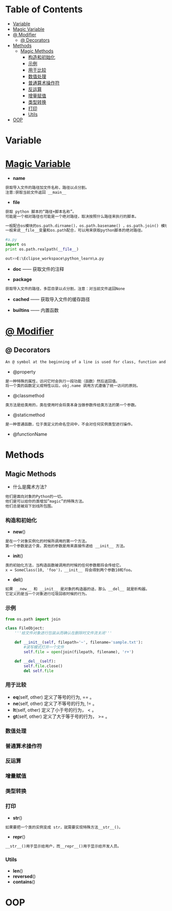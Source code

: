 Table of Contents
=================

   * [Variable](#variable)
   * [<a href="magic-variable.md">Magic Variable</a>](#magic-variable)
   * [<a href="https://www.python.org/dev/peps/pep-0318/" rel="nofollow">@ Modifier</a>](#-modifier)
      * [@ Decorators](#-decorators)
   * [Methods](#methods)
      * [Magic Methods](#magic-methods)
         * [构造和初始化](#构造和初始化)
         * [示例](#示例)
         * [用于比较](#用于比较)
         * [数值处理](#数值处理)
         * [普通算术操作符](#普通算术操作符)
         * [反运算](#反运算)
         * [增量赋值](#增量赋值)
         * [类型转换](#类型转换)
         * [打印](#打印)
         * [Utils](#utils)
   * [OOP](#oop)

# Variable
# [Magic Variable](magic-variable.md)
* __name__
```md
获取导入文件的路径加文件名称，路径以点分割。
注意:获取当前文件返回 __main__ 
```
* __file__
```md
获取 python 脚本的“路径+脚本名称”。
可能是一个相对路径也可能是一个绝对路径，取决按照什么路径来执行的脚本。

一般配合os模块的os.path.dirname()，os.path.basename() ，os.path.join() 模块函数来使用
一般来说__file__变量和os.path配合，可以用来获取python脚本的绝对路径。
```
```python
#a.py
import os
print os.path.realpath(__file__)

out>>E:\Eclipse_workspace\python_learn\a.py
```
* __doc__ —— 获取文件的注释

* __package__ 
```md
获取导入文件的路径，多层目录以点分割，注意：对当前文件返回None
```
* __cached__ —— 获取导入文件的缓存路径

* __builtins__ —— 内置函数

# [@ Modifier](https://www.python.org/dev/peps/pep-0318/)
## @ Decorators
```md
An @ symbol at the beginning of a line is used for class, function and method decorators.
```
* @property
```md
是一种特殊的属性，访问它时会执行一段功能（函数）然后返回值。
将一个类的函数定义成特性以后，obj.name 调用方式遵循了统一访问的原则。
```
* @classmethod
```md
类方法是给类用的，类在使用时会将类本身当做参数传给类方法的第一个参数。
```
* @staticmethod
```md
是一种普通函数，位于类定义的命名空间中，不会对任何实例类型进行操作。
```
* @functionName

# Methods
## Magic Methods
* 什么是魔术方法?
```md
他们是面向对象的Python的一切。
他们是可以给你的类增加”magic”的特殊方法。
他们总是被双下划线所包围。
```
### 构造和初始化
* __new__()
```md
是在一个对象实例化的时候所调用的第一个方法。
第一个参数是这个类，其他的参数是用来直接传递给 __init__ 方法。
```
* __init__()
```md
类的初始化方法，当构造函数被调用的时候的任何参数都将会传给它。
x = SomeClass(10, 'foo')，__init__ 将会得到两个参数10和foo。
```
* __del__()
```md
如果 __new__ 和 __init__ 是对象的构造器的话，那么 __del__ 就是析构器。
它定义的是当一个对象进行垃圾回收时候的行为。
```
### 示例
```python
from os.path import join

class FileObject:
    '''给文件对象进行包装从而确认在删除时文件流关闭'''

    def __init__(self, filepath='~', filename='sample.txt'):
        #读写模式打开一个文件
        self.file = open(join(filepath, filename), 'r+')

    def __del__(self):
        self.file.close()
        del self.file
```

### 用于比较
* __eq__(self, other) 定义了等号的行为, == 。
* __ne__(self, other) 定义了不等号的行为, != 。
* __lt__(self, other) 定义了小于号的行为， < 。
* __gt__(self, other) 定义了大于等于号的行为， >= 。

### 数值处理

### 普通算术操作符

### 反运算

### 增量赋值

### 类型转换

### 打印
* __str__()
```md
如果要把一个类的实例变成 str，就需要实现特殊方法__str__()。
```
* __repr__()
```md
__str__()用于显示给用户，而__repr__()用于显示给开发人员。
```
### Utils
* __len__()
* __reversed__()
* __contains__()

# OOP